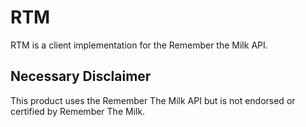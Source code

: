 # RTM

RTM is a client implementation for the Remember the Milk API.

## Necessary Disclaimer

This product uses the Remember The Milk API but is not endorsed or certified by Remember The Milk.
